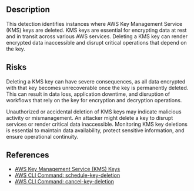 ## Description

This detection identifies instances where AWS Key Management Service (KMS) keys are deleted. KMS keys are essential for encrypting data at rest and in transit across various AWS services. Deleting a KMS key can render encrypted data inaccessible and disrupt critical operations that depend on the key.

## Risks

Deleting a KMS key can have severe consequences, as all data encrypted with that key becomes unrecoverable once the key is permanently deleted. This can result in data loss, application downtime, and disruption of workflows that rely on the key for encryption and decryption operations.

Unauthorized or accidental deletion of KMS keys may indicate malicious activity or mismanagement. An attacker might delete a key to disrupt services or render critical data inaccessible. Monitoring KMS key deletions is essential to maintain data availability, protect sensitive information, and ensure operational continuity.

## References

- [AWS Key Management Service (KMS) Keys](https://docs.aws.amazon.com/kms/latest/developerguide/concepts.html)
- [AWS CLI Command: schedule-key-deletion](https://docs.aws.amazon.com/cli/latest/reference/kms/schedule-key-deletion.html)
- [AWS CLI Command: cancel-key-deletion](https://docs.aws.amazon.com/cli/latest/reference/kms/cancel-key-deletion.html)
